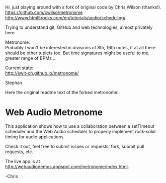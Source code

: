 Hi, just playing around with a fork of original code by Chris Wilson (thanks!).  
https://github.com/cwilso/metronome  
http://www.html5rocks.com/en/tutorials/audio/scheduling/

Trying to understand git, GitHub and web technologies, almost privately here. 

Metronome:  
Probably I won't be interested in divisions of 8th, 16th notes, if at all there should be other tuplets too. 
But time signatures might be useful to me, greater range of BPMs ...

Current state:  
http://swit-ch.github.io/metronome/

Stephan


Here the original readme text of the forked metronome:

# Web Audio Metronome

This application shows how to use a collaboration between a setTimeout scheduler and the Web Audio scheduler to properly implement rock-solid timing for audio applications.

Check it out, feel free to submit issues or requests, fork, submit pull requests, etc.

The live app is at http://webaudiodemos.appspot.com/metronome/index.html.

-Chris